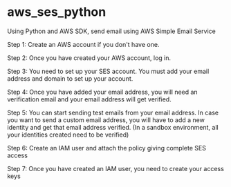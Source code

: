 # aws_ses_python
Using Python and AWS SDK, send email using AWS Simple Email Service

Step 1: Create an AWS account if you don't have one. 

Step 2: Once you have created your AWS account, log in.

Step 3: You need to set up your SES account. You must add your email address and domain to set up your account.

Step 4: Once you have added your email address, you will need an verification email and your email address will get verified.

Step 5: You can start sending test emails from your email address. In case you want to send a custom email address, you will have to add a new identity and get that email
address verified. (In a sandbox environment, all your identities created need to be verified)

Step 6: Create an IAM user and attach the policy giving complete SES access

Step 7: Once you have created an IAM user, you need to create your access keys


